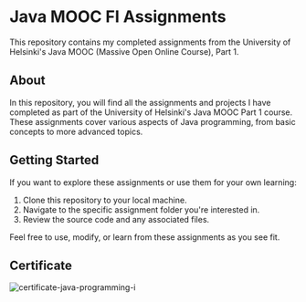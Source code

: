 # Java MOOC FI Assignments

This repository contains my completed assignments from the University of Helsinki's Java MOOC (Massive Open Online Course), Part 1.

## About

In this repository, you will find all the assignments and projects I have completed as part of the University of Helsinki's Java MOOC Part 1 course. These assignments cover various aspects of Java programming, from basic concepts to more advanced topics.

## Getting Started

If you want to explore these assignments or use them for your own learning:

1. Clone this repository to your local machine.
2. Navigate to the specific assignment folder you're interested in.
3. Review the source code and any associated files.

Feel free to use, modify, or learn from these assignments as you see fit.


## Certificate
![certificate-java-programming-i](https://github.com/imxalio/Java-Programming-1/assets/95970748/75965d42-b894-45fa-b3ee-f1118ea0df6b)


